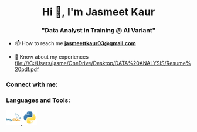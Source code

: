 <h1 align="center">Hi 👋, I'm Jasmeet Kaur</h1>
<h3 align="center">"Data Analyst in Training @ AI Variant"</h3>

- 📫 How to reach me **jasmeettkaur03@gmail.com**

- 📄 Know about my experiences [file:///C:/Users/jasme/OneDrive/Desktop/DATA%20ANALYSIS/Resume%20pdf.pdf](file:///C:/Users/jasme/OneDrive/Desktop/DATA%20ANALYSIS/Resume%20pdf.pdf)

<h3 align="left">Connect with me:</h3>
<p align="left">
</p>

<h3 align="left">Languages and Tools:</h3>
<p align="left"> <a href="https://www.mysql.com/" target="_blank" rel="noreferrer"> <img src="https://raw.githubusercontent.com/devicons/devicon/master/icons/mysql/mysql-original-wordmark.svg" alt="mysql" width="40" height="40"/> </a> <a href="https://www.python.org" target="_blank" rel="noreferrer"> <img src="https://raw.githubusercontent.com/devicons/devicon/master/icons/python/python-original.svg" alt="python" width="40" height="40"/> </a> </p>
